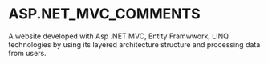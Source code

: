 # ASP.NET_MVC_COMMENTS
 A website developed with Asp .NET MVC, Entity Framwwork, LINQ technologies by using its layered architecture structure and processing data from users.
